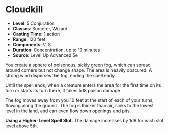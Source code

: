 # Cloudkill

- **Level**: 5 Conjuration
- **Classes**: Sorcerer, Wizard
- **Casting Time**: 1 action
- **Range**: 120 feet
- **Components**: V, S
- **Duration**: Concentration, up to 10 minutes
- **Source**: Level Up Advanced 5e

You create a sphere of poisonous, sickly green fog, which can spread around corners but not change shape. The area is heavily obscured. A strong wind disperses the fog, ending the spell early.

Until the spell ends, when a creature enters the area for the first time on its turn or starts its turn there, it takes 5d8 poison damage.

The fog moves away from you 10 feet at the start of each of your turns, flowing along the ground. The fog is thicker than air, sinks to the lowest level in the land, and can even flow down openings and pits.

**Using a Higher-Level Spell Slot.** The damage increases by 1d8 for each slot level above 5th.
